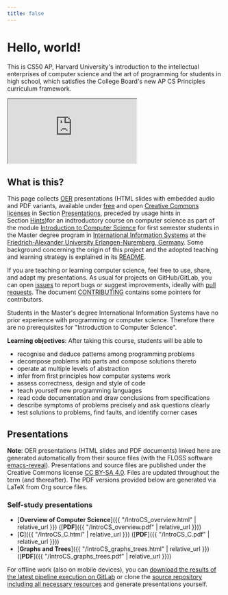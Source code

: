 ```yaml
---
title: false
---
```


# Hello, world!

This is CS50 AP, Harvard University's introduction to the intellectual enterprises of computer science and the art of programming for students in high school, which satisfies the College Board's new AP CS Principles curriculum framework.

<iframe src="https://www.youtube.com/embed/tZxLMIk_SaY?playlist=GAB6Gm7pTTA"></iframe>


## What is this?

This page collects [OER](https://en.wikipedia.org/wiki/Open_educational_resources) 
presentations (HTML slides with embedded audio and PDF variants, available under
[free](https://en.wikipedia.org/wiki/Free_license) and open
[Creative Commons licenses](https://creativecommons.org/use-remix/cc-licenses/)
in Section [Presentations](#presentations), preceded by usage hints in
Section [Hints](#hints))for an indtroductory course on computer science as part of the module
[Introduction to Computer Science](https://www.is.rw.fau.de/lehre/veranstaltungen/intro-to-cs/)
for first semester students in the Master degree program in
[International Information Systems](http://iis.fau.de/)
at the [Friedrich-Alexander University Erlangen-Nuremberg, Germany](https://www.fau.de/).
Some background concerning the origin of this project and the adopted
teaching and learning strategy is explained in its [README](https://github.com/EinGartenzwerg/EinGartenzwerg.github.io/blob/master/README.md).

If you are teaching or learning computer science, feel free to
use, share, and adapt my presentations.  As usual for projects on GitHub/GitLab,
you can open [issues](https://help.github.com/en/enterprise/2.15/user/articles/creating-an-issue)
to report bugs or suggest improvements, ideally
with [pull requests](https://help.github.com/en/github/collaborating-with-issues-and-pull-requests/merging-a-pull-request).
The document [CONTRIBUTING](https://github.com/EinGartenzwerg/EinGartenzwerg.github.io/blob/master/CONTRIBUTING.org)
contains some pointers for contributors.

Students in the Master's degree International Information Systems have no prior experience with programming or computer science. Therefore there are no prerequisites for "Introduction to Computer Science".

**Learning objectives**: After taking this course, students will be able to
- recognise and deduce patterns among programming problems
- decompose problems into parts and compose solutions thereto
- operate at multiple levels of abstraction
- infer from first principles how computer systems work
- assess correctness, design and style of code
- teach yourself new programming languages
- read code documentation and draw conclusions from specifications
- describe symptoms of problems precisely and ask questions clearly
- test solutions to problems, find faults, and identify corner cases

## Presentations
**Note**: OER presentations (HTML slides and PDF documents) linked
here are generated automatically from
their source files (with the FLOSS software
[emacs-reveal](https://gitlab.com/oer/emacs-reveal)).
Presentations and source files are published under the Creative
Commons license
[CC BY-SA 4.0](https://creativecommons.org/licenses/by-sa/4.0/).
Files are updated throughout the term (and thereafter).
The PDF versions provided below are generated via LaTeX from Org
source files.

### Self-study presentations
 - [**Overview of Computer Science**]({{ "/IntroCS_overview.html" | relative_url }}) ([**PDF**]({{ "/IntroCS_overview.pdf" | relative_url }}))
 - [**C**]({{ "/IntroCS_C.html" | relative_url }}) ([**PDF**]({{ "/IntroCS_C.pdf" | relative_url }}))
 - [**Graphs and Trees**]({{ "/IntroCS_graphs_trees.html" | relative_url }}) ([**PDF**]({{ "/IntroCS_graphs_trees.pdf" | relative_url }}))

For offline work (also on mobile devices), you can
[download the results of the latest pipeline execution on GitLab](https://gitlab.com/EinGartenzwerg/EinGartenzwerg-github-io/pipelines)
or clone the [source repository including all necessary resources](https://gitlab.com/EinGartenzwerg/EinGartenzwerg-github-io)
and generate presentations yourself.